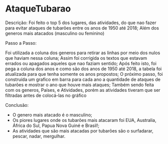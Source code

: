 # AtaqueTubarao
 
 Descrição:
 Foi feito o top 5 dos lugares, das atividades, do que nao fazer para evitar ataques de tubarões entre os anos de 1950 até 2018;
 Além dos generos mais atacados (masculino ou feminino)

Passo a Passo:
 
 Foi utilizada a coluna dos generos para retirar as linhas por meio dos nulos que haviam nessa coluna;
 Assim foi corrigida os textos que estavam errados ou apagados aqueles que nao faziam sentido;
 Após feito isto, foi pega a coluna dos anos e como são dos anos de 1950 até 2018, a tabela foi atualizada para que tenha somente os anos propostos;
 O próximo passo, foi construída um grafico em barra para cada ano a quantidade de ataques de tubarões e mostrar o ano que houve mais ataques;
 Também sendo feita com os generos, Países, e Atividades, porém as atividades tiveram que ser filtradas antes de colocá-las no gráfico


Conclusão:
 - O  genero mais atacado é o masculino;
 - Os piores lugares onde os tubarões mais atacaram foi EUA, Australia, África do Sul, Papua Nova Guiné e Brasil!;
 - As atividades que são mais atacadas por tubarões são o surfadarar, pescar, nadar, mergulhar.
